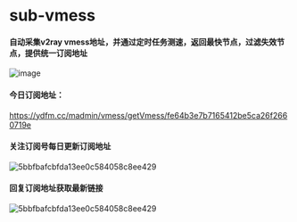 # sub-vmess
#### 自动采集v2ray vmess地址，并通过定时任务测速，返回最快节点，过滤失效节点，提供统一订阅地址

![image](https://github.com/user-attachments/assets/77a2d171-e9d2-454f-b08b-74516071037f)

#### 今日订阅地址：
https://ydfm.cc/madmin/vmess/getVmess/fe64b3e7b7165412be5ca26f2660719e

#### 关注订阅号每日更新订阅地址
![5bbfbafcbfda13ee0c584058c8ee429](https://github.com/user-attachments/assets/1d59073c-3f65-4bce-8765-025dc80439c4)


#### 回复订阅地址获取最新链接

![5bbfbafcbfda13ee0c584058c8ee429](https://github.com/user-attachments/assets/4ec3dfbd-1df4-4e05-9252-ba32b8414620)
